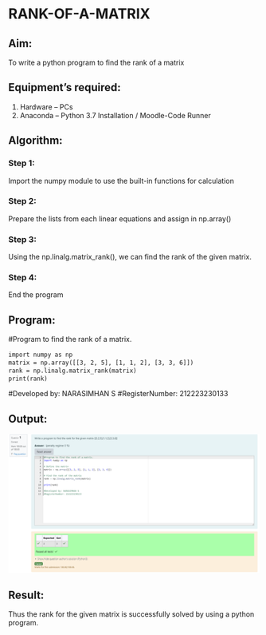 # RANK-OF-A-MATRIX
## Aim:
To write a python program to find the rank of a matrix

## Equipment’s required:
1. 	Hardware – PCs
2. 	Anaconda – Python 3.7 Installation / Moodle-Code Runner

## Algorithm:
### Step 1: 
Import the numpy module to use the built-in functions for calculation

### Step 2: 
Prepare the lists from each linear equations and assign in np.array()

### Step 3:
Using the np.linalg.matrix_rank(), we can find the rank of the given matrix.

### Step 4: 
End the program

## Program:
#Program to find the rank of a matrix.
```
import numpy as np
matrix = np.array([[3, 2, 5], [1, 1, 2], [3, 3, 6]])
rank = np.linalg.matrix_rank(matrix)
print(rank)
```
#Developed by: NARASIMHAN S
#RegisterNumber: 212223230133

## Output:
![alt text](<Screenshot 2024-04-10 205838.png>)

## Result:
Thus the rank for the given matrix is successfully solved by  using a python program.

